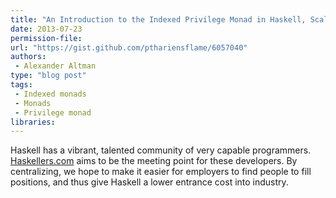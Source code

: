 ```yaml
---
title: "An Introduction to the Indexed Privilege Monad in Haskell, Scala, and C+"
date: 2013-07-23
permission-file: 
url: "https://gist.github.com/pthariensflame/6057040"
authors:
 - Alexander Altman
type: "blog post"
tags:
 - Indexed monads
 - Monads
 - Privilege monad
libraries:
---
```


Haskell has a vibrant, talented community of very capable programmers. 
[Haskellers.com](http://www.haskellers.com/) aims to be the meeting point for these developers. 
By centralizing, we hope to make it easier for employers to find people to fill positions, and thus give Haskell a lower entrance cost into industry.
